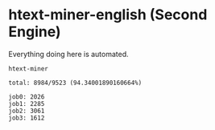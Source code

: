 # htext-miner-english (Second Engine)

Everything doing here is automated.

```
htext-miner

total: 8984/9523 (94.34001890160664%)

job0: 2026
job1: 2285
job2: 3061
job3: 1612
```